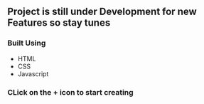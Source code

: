 ## Project is still under Development for new Features so stay tunes

### Built Using
 <ul>
<li>HTML</li>
<li>CSS</li>
<li>Javascript</li>
</ul>

### CLick on the + icon to start creating
